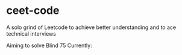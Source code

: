 # ceet-code
A solo grind of Leetcode to achieve better understanding and to ace technical interviews

Aiming to solve Blind 75 
Currently: 
